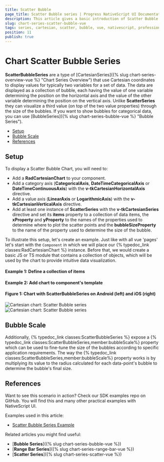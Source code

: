 ```yaml
---
title: Scatter Bubble
page_title: Scatter Bubble series | Progress NativeScript UI Documentation
description: This article gives a basic introduction of Scatter Bubble series and continues with a sample scenario of how Scatter Bubble series are used.
slug: chart-series-scatter-bubble-vue
tags: series, cartesian, scatter, bubble, vue, nativescript, professional, ui
position: 11
publish: true
---
```


# Chart Scatter Bubble Series

**ScatterBubbleSeries** are a type of [CartesianSeries]({% slug chart-series-overview-vue %} "Chart Series Overview") that use Cartesian coordinates to display values for typically two variables for a set of data. The data are displayed as a collection of bubble, each having the value of one variable determining the position on the horizontal axis and the value of the other variable determining the position on the vertical axis. Unlike **ScatterSeries** they can visualize a third value (on top of the two value properties) through the size of the bubbles. If you want to show bubbles for categorical data, you can use [BubbleSeries]({% slug chart-series-bubble-vue %} "Bubble Series").

* [Setup](#setup)
* [Bubble Scale](#bubble-scale)
* [References](#references)

## Setup

To display a Scatter Bubble Chart, you will need to:
- Add a **RadCartesianChart** to your component.
- Add a category axis (**CategoricalAxis**, **DateTimeCategoricalAxis** or **DateTimeContinuousAxis**) with the **v-tkCartesianHorizontalAxis** directive.
- Add a value axis (**LinearAxis** or **LogarithmicAxis**) with the **v-tkCartesianVerticalAxis** directive.
- Add at least one instance of **ScatterSeries** with the **v-tkCartesianSeries** directive and set its **items** property to a collection of data items, the **xProperty** and **yProperty** to the names of the properties used to determine where to plot the scatter points and the **bubbleSizeProperty** to the name of the property used to determine the size of the bubble.

To illustrate this setup, let's create an example. Just like with all vue 'pages' let's start with the `Component` in which we will place our {% typedoc_link classes:RadCartesianChart %} instance. Before that, we would create a basic JS or TS module that contains a collection of objects, which will be used by the chart to provide intuitive data visualization.
 
 #### Example 1: Define a collection of items
 
 <snippet id='chart-get-scatter-data-vue'/>
 
 #### Example 2: Add chart to component's template
 
 <snippet id='chart-scatter-bubble-series-vue'/>

#### Figure 1: Chart with ScatterBubbleSeries on Android (left) and iOS (right)

![Cartesian chart: Scatter Bubble series](../../../../../docs/ui/img/ns_ui/scatter_bubble_series_android.png " Scatter Bubble series on Android.") ![Cartesian chart: Scatter Bubble series](../../../../../docs/ui/img/ns_ui/scatter_bubble_series_ios.png "Scatter Bubble series on iOS.")

## Bubble Scale

Additionally, {% typedoc_link classes:ScatterBubbleSeries %} expose a {% typedoc_link classes:ScatterBubbleSeries,member:bubbleScale%} property which can be used to fine-tune the size of the bubbles according to specific application requirements. The way the {% typedoc_link classes:ScatterBubbleSeries,member:bubbleScale%} property works is by multiplying its value to the radius calculated for each data-point's bubble to determine the bubble's final size.

## References

Want to see this scenario in action?
Check our SDK examples repo on GitHub. You will find this and many other practical examples with NativeScript UI.

Examples used in this article:

* [Scatter Bubble Series Example](https://github.com/NativeScript/nativescript-ui-samples-vue/tree/master/chart/app/examples/series)

Related articles you might find useful:

* [**Bubble Series**]({% slug chart-series-bubble-vue %})
* [**Range Bar Series**]({% slug chart-series-range-bar-vue %})
* [**Scatter Series**]({% slug chart-series-scatter-vue %})
